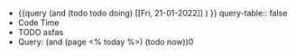 - {{query (and (todo todo doing) [[Fri, 21-01-2022]] ) }}
  query-table:: false
- Code Time
- TODO asfas
- Query: (and (page <% today %>) (todo now))0